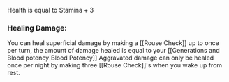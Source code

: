 Health is equal to Stamina + 3

### Healing Damage:
You can heal superficial damage by making a [[Rouse Check]] up to once per turn, the amount of damage healed is equal to your [[Generations and Blood potency|Blood Potency]]
Aggravated damage can only be healed once per night by making three [[Rouse Check]]'s when you wake up from rest.
